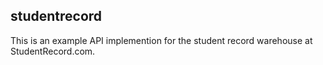 studentrecord
-------------

This is an example API implemention for the student record warehouse at
StudentRecord.com.
